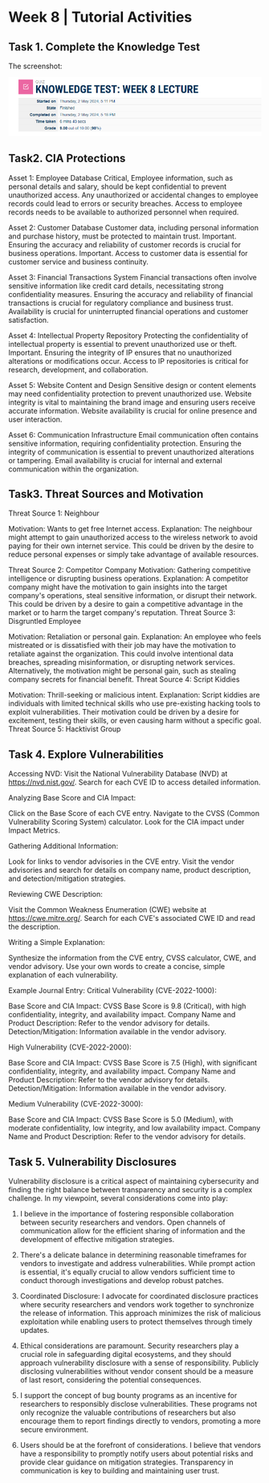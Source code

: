# Week 8 | Tutorial Activities

## Task 1. Complete the Knowledge Test

The screenshot:

![GitHub Screenshot Demo](./images/week8task1.png)


## Task2. CIA Protections


Asset 1: Employee Database
Critical, Employee information, such as personal details and salary, should be kept confidential to prevent unauthorized access.
Any unauthorized or accidental changes to employee records could lead to errors or security breaches.
Access to employee records needs to be available to authorized personnel when required.

Asset 2: Customer Database
Customer data, including personal information and purchase history, must be protected to maintain trust.
Important. Ensuring the accuracy and reliability of customer records is crucial for business operations.
Important. Access to customer data is essential for customer service and business continuity.

Asset 3: Financial Transactions System
Financial transactions often involve sensitive information like credit card details, necessitating strong confidentiality measures.
Ensuring the accuracy and reliability of financial transactions is crucial for regulatory compliance and business trust.
Availability is crucial for uninterrupted financial operations and customer satisfaction.

Asset 4: Intellectual Property Repository
Protecting the confidentiality of intellectual property is essential to prevent unauthorized use or theft.
Important. Ensuring the integrity of IP ensures that no unauthorized alterations or modifications occur.
Access to IP repositories is critical for research, development, and collaboration.

Asset 5: Website Content and Design
Sensitive design or content elements may need confidentiality protection to prevent unauthorized use.
Website integrity is vital to maintaining the brand image and ensuring users receive accurate information.
Website availability is crucial for online presence and user interaction.

Asset 6: Communication Infrastructure 
Email communication often contains sensitive information, requiring confidentiality protection.
Ensuring the integrity of communication is essential to prevent unauthorized alterations or tampering.
Email availability is crucial for internal and external communication within the organization.



## Task3. Threat Sources and Motivation


Threat Source 1: Neighbour

Motivation: Wants to get free Internet access.
Explanation: The neighbour might attempt to gain unauthorized access to the wireless network to avoid paying for their own internet service. This could be driven by the desire to reduce personal expenses or simply take advantage of available resources.

Threat Source 2: Competitor Company
Motivation: Gathering competitive intelligence or disrupting business operations.
Explanation: A competitor company might have the motivation to gain insights into the target company's operations, steal sensitive information, or disrupt their network. This could be driven by a desire to gain a competitive advantage in the market or to harm the target company's reputation.
Threat Source 3: Disgruntled Employee

Motivation: Retaliation or personal gain.
Explanation: An employee who feels mistreated or is dissatisfied with their job may have the motivation to retaliate against the organization. This could involve intentional data breaches, spreading misinformation, or disrupting network services. Alternatively, the motivation might be personal gain, such as stealing company secrets for financial benefit.
Threat Source 4: Script Kiddies

Motivation: Thrill-seeking or malicious intent.
Explanation: Script kiddies are individuals with limited technical skills who use pre-existing hacking tools to exploit vulnerabilities. Their motivation could be driven by a desire for excitement, testing their skills, or even causing harm without a specific goal.
Threat Source 5: Hacktivist Group


## Task 4.  Explore Vulnerabilities


Accessing NVD:
Visit the National Vulnerability Database (NVD) at https://nvd.nist.gov/.
Search for each CVE ID to access detailed information.

Analyzing Base Score and CIA Impact:

Click on the Base Score of each CVE entry.
Navigate to the CVSS (Common Vulnerability Scoring System) calculator.
Look for the CIA impact under Impact Metrics.

Gathering Additional Information:

Look for links to vendor advisories in the CVE entry.
Visit the vendor advisories and search for details on company name, product description, and detection/mitigation strategies.

Reviewing CWE Description:

Visit the Common Weakness Enumeration (CWE) website at https://cwe.mitre.org/.
Search for each CVE's associated CWE ID and read the description.

Writing a Simple Explanation:

Synthesize the information from the CVE entry, CVSS calculator, CWE, and vendor advisory.
Use your own words to create a concise, simple explanation of each vulnerability.

Example Journal Entry:
Critical Vulnerability (CVE-2022-1000):

Base Score and CIA Impact: CVSS Base Score is 9.8 (Critical), with high confidentiality, integrity, and availability impact.
Company Name and Product Description: Refer to the vendor advisory for details.
Detection/Mitigation: Information available in the vendor advisory.

High Vulnerability (CVE-2022-2000):

Base Score and CIA Impact: CVSS Base Score is 7.5 (High), with significant confidentiality, integrity, and availability impact.
Company Name and Product Description: Refer to the vendor advisory for details.
Detection/Mitigation: Information available in the vendor advisory.

Medium Vulnerability (CVE-2022-3000):

Base Score and CIA Impact: CVSS Base Score is 5.0 (Medium), with moderate confidentiality, low integrity, and low availability impact.
Company Name and Product Description: Refer to the vendor advisory for details.



## Task 5. Vulnerability Disclosures


Vulnerability disclosure is a critical aspect of maintaining cybersecurity and finding the right balance between transparency and security is a complex challenge. In my viewpoint, several considerations come into play:

1. I believe in the importance of fostering responsible collaboration between security researchers and vendors. Open channels of communication allow for the efficient sharing of information and the development of effective mitigation strategies.

2. There's a delicate balance in determining reasonable timeframes for vendors to investigate and address vulnerabilities. While prompt action is essential, it's equally crucial to allow vendors sufficient time to conduct thorough investigations and develop robust patches.
3. Coordinated Disclosure:
I advocate for coordinated disclosure practices where security researchers and vendors work together to synchronize the release of information. This approach minimizes the risk of malicious exploitation while enabling users to protect themselves through timely updates.

4. Ethical considerations are paramount. Security researchers play a crucial role in safeguarding digital ecosystems, and they should approach vulnerability disclosure with a sense of responsibility. Publicly disclosing vulnerabilities without vendor consent should be a measure of last resort, considering the potential consequences.

5. I support the concept of bug bounty programs as an incentive for researchers to responsibly disclose vulnerabilities. These programs not only recognize the valuable contributions of researchers but also encourage them to report findings directly to vendors, promoting a more secure environment.
   
6. Users should be at the forefront of considerations. I believe that vendors have a responsibility to promptly notify users about potential risks and provide clear guidance on mitigation strategies. Transparency in communication is key to building and maintaining user trust.

